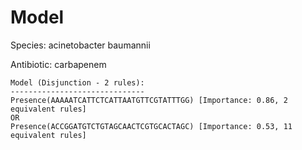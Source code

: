 
# Model

Species: acinetobacter baumannii

Antibiotic: carbapenem

```
Model (Disjunction - 2 rules):
------------------------------
Presence(AAAAATCATTCTCATTAATGTTCGTATTTGG) [Importance: 0.86, 2 equivalent rules]
OR
Presence(ACCGGATGTCTGTAGCAACTCGTGCACTAGC) [Importance: 0.53, 11 equivalent rules]

```

